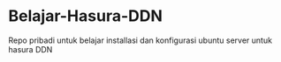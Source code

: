 # Belajar-Hasura-DDN
Repo pribadi untuk belajar installasi dan konfigurasi ubuntu server untuk hasura DDN
